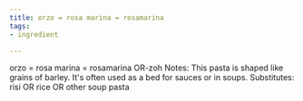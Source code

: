 ```yaml
---
title: orzo = rosa marina = rosamarina
tags:
- ingredient

---
```

orzo = rosa marina = rosamarina OR-zoh Notes: This pasta is shaped like grains of barley. It's often used as a bed for sauces or in soups. Substitutes: risi OR rice OR other soup pasta
